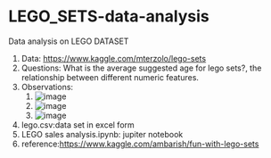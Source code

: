 # LEGO_SETS-data-analysis

Data analysis on LEGO DATASET
1.  Data: https://www.kaggle.com/mterzolo/lego-sets
1. Questions: What is the average suggested age for lego sets?, the relationship between different numeric features.
1. Observations:
    1. ![image](https://user-images.githubusercontent.com/88727996/129223268-2a153f64-bcf8-4437-a8e0-154bc054d875.png)
    2. ![image](https://user-images.githubusercontent.com/88727996/129223948-4b85ed0d-5382-4e62-af92-bc636a0ce26b.png)
    3. ![image](https://user-images.githubusercontent.com/88727996/129222419-9203a6b1-0cdc-4428-bd8a-f213f1b2354c.png)
1. lego.csv:data set in excel form
2. LEGO sales analysis.ipynb: jupiter notebook
3. reference:https://www.kaggle.com/ambarish/fun-with-lego-sets
    


